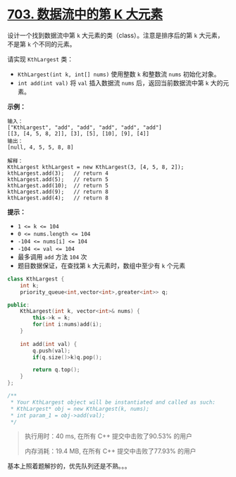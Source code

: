 # [703. 数据流中的第 K 大元素](https://leetcode-cn.com/problems/kth-largest-element-in-a-stream/)

设计一个找到数据流中第 `k` 大元素的类（class）。注意是排序后的第 `k` 大元素，不是第 `k` 个不同的元素。

请实现 `KthLargest` 类：

- `KthLargest(int k, int[] nums)` 使用整数 `k` 和整数流 `nums` 初始化对象。
- `int add(int val)` 将 `val` 插入数据流 `nums` 后，返回当前数据流中第 `k` 大的元素。

 

**示例：**

```
输入：
["KthLargest", "add", "add", "add", "add", "add"]
[[3, [4, 5, 8, 2]], [3], [5], [10], [9], [4]]
输出：
[null, 4, 5, 5, 8, 8]

解释：
KthLargest kthLargest = new KthLargest(3, [4, 5, 8, 2]);
kthLargest.add(3);   // return 4
kthLargest.add(5);   // return 5
kthLargest.add(10);  // return 5
kthLargest.add(9);   // return 8
kthLargest.add(4);   // return 8
```

 

**提示：**

- `1 <= k <= 104`
- `0 <= nums.length <= 104`
- `-104 <= nums[i] <= 104`
- `-104 <= val <= 104`
- 最多调用 `add` 方法 `104` 次
- 题目数据保证，在查找第 `k` 大元素时，数组中至少有 `k` 个元素

```c++
class KthLargest {
    int k;
    priority_queue<int,vector<int>,greater<int>> q;

public:
    KthLargest(int k, vector<int>& nums) {
        this->k = k;
        for(int i:nums)add(i);
    }
    
    int add(int val) {
        q.push(val);
        if(q.size()>k)q.pop();

        return q.top();
    }
};

/**
 * Your KthLargest object will be instantiated and called as such:
 * KthLargest* obj = new KthLargest(k, nums);
 * int param_1 = obj->add(val);
 */
```

> 执行用时：40 ms, 在所有 C++ 提交中击败了90.53% 的用户
>
> 内存消耗：19.4 MB, 在所有 C++ 提交中击败了77.93% 的用户

基本上照着题解抄的，优先队列还是不熟。。。



